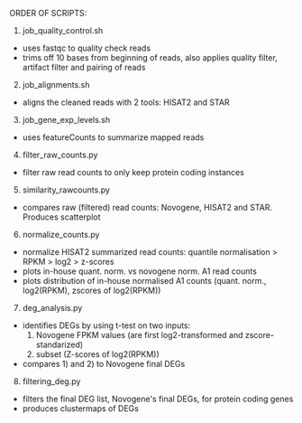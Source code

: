 ORDER OF SCRIPTS:  
1. job_quality_control.sh  
- uses fastqc to quality check reads  
- trims off 10 bases from beginning of reads, also applies quality filter, artifact filter and pairing of reads  

2. job_alignments.sh  
- aligns the cleaned reads with 2 tools: HISAT2 and STAR  

3. job_gene_exp_levels.sh  
- uses featureCounts to summarize mapped reads  

4. filter_raw_counts.py  
- filter raw read counts to only keep protein coding instances  

5. similarity_rawcounts.py  
- compares raw (filtered) read counts: Novogene, HISAT2 and STAR. Produces scatterplot  

6. normalize_counts.py  
- normalize HISAT2 summarized read counts: quantile normalisation > RPKM > log2 > z-scores  
- plots in-house quant. norm. vs novogene norm. A1 read counts  
- plots distribution of in-house normalised A1 counts (quant. norm., log2(RPKM), zscores of log2(RPKM))  

7. deg_analysis.py  
- identifies DEGs by using t-test on two inputs:  
	1) Novogene FPKM values (are first log2-transformed and zscore-standarized)  
	2) subset (Z-scores of log2(RPKM))  
- compares 1) and 2) to Novogene final DEGs  

8. filtering_deg.py  
- filters the final DEG list, Novogene's final DEGs, for protein coding genes  
- produces clustermaps of DEGs  
